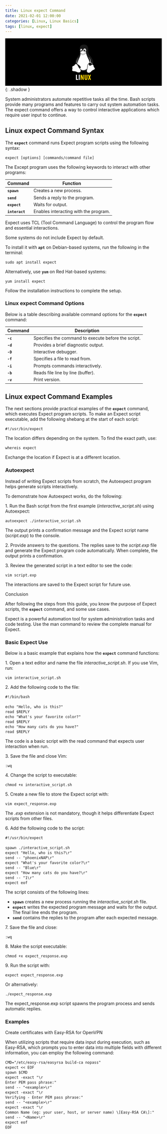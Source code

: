 ```yaml
---
title: Linux expect Command
date: 2021-02-01 12:00:00
categories: [Linux, Linux Basics]
tags: [linux, expect]
---
```

<script defer data-domain="senad-d.github.io" src="https://plus.seki.ink/js/script.js"></script>

![](https://github.com/senad-d/senad-d.github.io/blob/main/_media/images/linux-banner.png?raw=true){: .shadow }

System administrators automate repetitive tasks all the time. Bash scripts provide many programs and features to carry out system automation tasks. The expect command offers a way to control interactive applications which require user input to continue.

## Linux expect Command Syntax

The **`expect`** command runs Expect program scripts using the following syntax:

```shell
expect [options] [commands/command file]
```

The Except program uses the following keywords to interact with other programs:

| Command | Function |
| --- | --- |
| **`spawn`** | Creates a new process. |
| **`send`** | Sends a reply to the program. |
| **`expect`** | Waits for output. |
| **`interact`** | Enables interacting with the program. |

Expect uses TCL (Tool Command Language) to control the program flow and essential interactions.

Some systems do not include Expect by default.

To install it with **`apt`** on Debian-based systems, run the following in the terminal:

```shell
sudo apt install expect
```

Alternatively, use **`yum`** on Red Hat\-based systems:

```shell
yum install expect
```

Follow the installation instructions to complete the setup.

### Linux expect Command Options

Below is a table describing available command options for the **`expect`** command:

| Command | Description |
| --- | --- |
| **`-c`** | Specifies the command to execute before the script. |
| **`-d`** | Provides a brief diagnostic output. |
| **`-D`** | Interactive debugger. |
| **`-f`** | Specifies a file to read from. |
| **`-i`** | Prompts commands interactively. |
| **`-b`** | Reads file line by line (buffer). |
| **`-v`** | Print version. |

## Linux expect Command Examples

The next sections provide practical examples of the **`expect`** command, which executes Expect program scripts. To make an Expect script executable, add the following shebang at the start of each script:

```shell
#!/usr/bin/expect
```

The location differs depending on the system. To find the exact path, use:

```shell
whereis expect
```

Exchange the location if Expect is at a different location.

### Autoexpect

Instead of writing Expect scripts from scratch, the Autoexpect program helps generate scripts interactively.

To demonstrate how Autoexpect works, do the following:

1\. Run the Bash script from the first example (_interactive\_script.sh_) using Autoexpect:

```shell
autoexpect ./interactive_script.sh
```
The output prints a confirmation message and the Expect script name (_script.exp_) to the console.

2\. Provide answers to the questions. The replies save to the _script.exp_ file and generate the Expect program code automatically. When complete, the output prints a confirmation.

3\. Review the generated script in a text editor to see the code:

```shell
vim script.exp
```

The interactions are saved to the Expect script for future use.

Conclusion

After following the steps from this guide, you know the purpose of Expect scripts, the **`expect`** command, and some use cases.

Expect is a powerful automation tool for system administration tasks and code testing. Use the man command to review the complete manual for Expect.

### Basic Expect Use

Below is a basic example that explains how the **`expect`** command functions:

1\. Open a text editor and name the file _interactive\_script.sh_. If you use Vim, run:

```shell
vim interactive_script.sh
```

2\. Add the following code to the file:

```shell
#!/bin/bash

echo "Hello, who is this?"
read $REPLY
echo "What's your favorite color?"
read $REPLY
echo "How many cats do you have?"
read $REPLY
```

The code is a basic script with the read command that expects user interaction when run.

3\. Save the file and close Vim:

```shell
:wq
```

4\. Change the script to executable:

```shell
chmod +x interactive_script.sh
```

5\. Create a new file to store the Expect script with:

```shell
vim expect_response.exp
```

The _.exp_ extension is not mandatory, though it helps differentiate Expect scripts from other files.

6\. Add the following code to the script:

```shell
#!/usr/bin/expect

spawn ./interactive_script.sh
expect "Hello, who is this?\r"
send -- "phoenixNAP\r"
expect "What's your favorite color?\r"
send -- "Blue\r"
expect "How many cats do you have?\r"
send -- "1\r"
expect eof
```

The script consists of the following lines:

-   **`spawn`** creates a new process running the _interactive\_script.sh_ file.
-   **`expect`** writes the expected program message and waits for the output. The final line ends the program.
-   **`send`** contains the replies to the program after each expected message.

7\. Save the file and close:

```shell
:wq
```

8\. Make the script executable:

```shell
chmod +x expect_response.exp
```

9\. Run the script with:

```shell
expect expect_response.exp
```

Or alternatively:

```shell
./expect_response.exp
```

The expect_response.exp script spawns the program process and sends automatic replies.

### Examples

Create certificates with Easy-RSA for OpenVPN

When utilizing scripts that require data input during execution, such as Easy-RSA, which prompts you to enter data into multiple fields with different information, you can employ the following command:

```shell
CMD="/etc/easy-rsa/easyrsa build-ca nopass"
expect << EOF
spawn $CMD
expect -exact "\r
Enter PEM pass phrase:"
send -- "<example>\r"
expect -exact "\r
Verifying - Enter PEM pass phrase:"
send -- "<example>\r"
expect -exact "\r
Common Name (eg: your user, host, or server name) \[Easy-RSA CA\]:"
send -- "<Name>\r"
expect eof
EOF
```